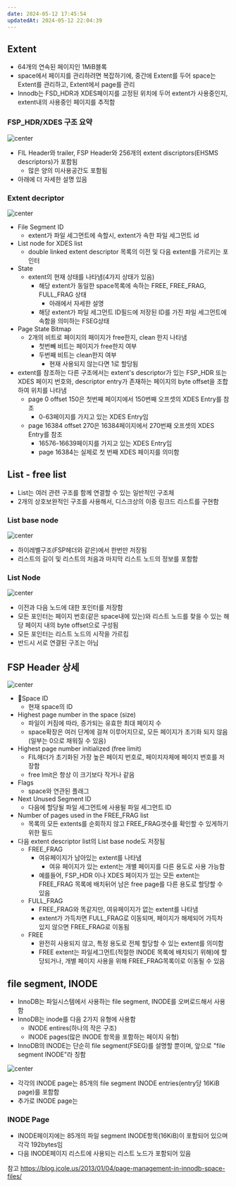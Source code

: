 ```yaml
---
date: 2024-05-12 17:45:54
updatedAt: 2024-05-12 22:04:39
---
```


## Extent
- 64개의 연속된 페이지인 1MiB블록
- space에서 페이지를 관리하려면 복잡하기에, 중간에 Extent를 두어 space는 Extent를 관리하고, Extent에서 page를 관리
- Innodb는 FSD_HDR과 XDES페이지를 고정된 위치에 두어 extent가 사용중인지, extent내의 사용중인 페이지를 추적함

### FSP_HDR/XDES 구조 요약
![center](Pasted%20image%2020240512174953.png)
- FIL Header와 trailer, FSP Header와 256개의 extent discriptors(EHSMS descriptors)가 포함됨
	- 많은 양의 미사용공간도 포함됨
- 아래에 더 자세한 설명 있음

### Extent decriptor
![center](Pasted%20image%2020240512175239.png)
- File Segment ID
	- extent가 파일 세그먼트에 속할시, extent가 속한 파일 세그먼트 id
- List node for XDES list
	- double linked extent descriptor 목록의 이전 및 다음 extent를 가르키는 포인터
- State
	- extent의 현재 상태를 나타냄(4가지 상태가 있음)
		- 해당 extent가 동일한 space목록에 속하는 FREE, FREE_FRAG, FULL_FRAG 상태
			- 아래에서 자세한 설명
		- 해당 extent가 파일 세그먼트 ID필드에 저장된 ID를 가진 파일 세그먼트에 속함을 의미하는 FSEG상태
- Page State Bitmap
	- 2개의 비트로 페이지의 패이지가 free한지, clean 한지 나타냄
		- 첫번빼 비트는 페이지가 free한지 여부
		- 두번째 비트는 clean한지 여부
			- 현재 사용되지 않는다면 1로 할당됨
- extent를 참조하는 다른 구조에서는 extent's descriptor가 있는 FSP_HDR 또는 XDES 페이지 번호와, descriptor entry가 존재하는 페이지의 byte offset을 조합하여 위치를 나타냄
	- page 0 offset 150은 첫번째 페이지에서 150번째 오프셋의 XDES Entry를 참조
		- 0-63페이지를 가지고 있는 XDES Entry임
	- page 16384 offset 270은 16384페이지에서 270번째 오프셋의 XDES Entry를 참조
		- 16576-16639페이지를 가지고 있는 XDES Entry임
		- page 16384는 실제로 첫 번째 XDES 페이지를 의미함



## List - free list
- List는 여러 관련 구조를 함께 연결할 수 있는 일반적인 구조체
- 2개의 상호보완적인 구조를 사용해서, 디스크상의 이중 링크드 리스트를 구현함
### List base node
![center](Pasted%20image%2020240512201648.png)
- 하이레벨구조(FSP헤더와 같은)에서 한번만 저장됨
- 리스트의 길이 및 리스트의 처음과 마지막 리스트 노드의 정보를 포함함

### List Node
![center](Pasted%20image%2020240512201700.png)
- 이전과 다음 노드에 대한 포인터를 저장함
- 모든 포인터는 페이지 번호(같은 space내에 있는)와 리스트 노드를 찾을 수 있는 해당 페이지 내의 byte offset으로 구성됨
- 모든 포인터는 리스트 노드의 시작을 가르킴
- 반드시 서로 연결된 구조는 아님

## FSP Header 상세
![center](Pasted%20image%2020240512201947.png)
- Space ID
	- 현재 space의 ID
- Highest page number in the space (size)
	- 파일이 커짐에 따라, 증가되는 유효한 최대 페이지 수
	- space확장은 여러 단계에 걸쳐 이루어지므로, 모든 페이지가 초기화 되지 않음(일부는 0으로 채워질 수 있음)
- Highest page number initialized (free limit)
	- FIL헤더가 초기화된 가장 높은 페이지 번호로, 페이지자체에 페이지 번호를 저장함
	- free lmit은 항상 이 크기보다 작거나 같음
- Flags
	- space와 연관된 플래그
- Next Unused Segment ID
	- 다음에 할당될 파일 세그먼트에 사용될 파일 세그먼트 ID
- Number of pages used in the FREE_FRAG list
	- 목록의 모든 extents를 순회하지 않고 FREE_FRAG갯수를 확인할 수 있게하기 위한 필드
- 다음 extent descriptor list의 List base node도 저장됨
	- FREE_FRAG
		- 여유페이지가 남아있는 extent를 나타냄
			- 여유 페이지가 있는 extent는 개별 페이지를 다른 용도로 사용 가능함
		- 예를들어, FSP_HDR 이나 XDES 페이지가 있는 모든 extent는 FREE_FRAG 목록에 배치뒤어 남은 free page를 다른 용도로 할당할 수 있음
	- FULL_FRAG
		- FREE_FRAG와 똑같지만, 여유페이지가 없는 extent를 나타냄
		- extent가 가득차면 FULL_FRAG로 이동되며, 페이지가 해제되어 가득차 있지 않으면 FREE_FRAG로 이동됨
	- FREE
		- 완전히 사용되지 않고, 특정 용도로 전체 할당할 수 있는 extent를 의미함
		- FREE extent는 파일세그먼트(적절한 INODE 목록에 배치되기 위해)에 할당되거나, 개별 페이지 사용을 위해 FREE_FRAG목록이로 이동될 수 있음
## file segment, INODE
- InnoDB는 파일시스템에서 사용하는 file segment, INODE를 오버로드해서 사용함
- InnoDB는 inode를 다음 2가지 유형에 사용함
	- INODE entires(하나의 작은 구조)
	- INODE pages(많은 INODE 항목을 포함하는 페이지 유형)
- InnoDB의 INODE는 단순히 file segment(FSEG)를 설명할 뿐이며, 앞으로 "file segment INODE"라 칭함

![center](Pasted%20image%2020240512220333.png)

- 각각의 INODE page는 85개의 file segment INODE entries(entry당 16KiB page)를 포함함
- 추가로 INODE page는 
### INODE Page
- INODE페이지에는 85개의 파일 segment INODE항목(16KiB)이 포함되어 있으며 각각 192bytes임
- 다음 INODE페이지 리스트에 사용되는 리스트 노드가 포함되어 있음




참고
https://blog.jcole.us/2013/01/04/page-management-in-innodb-space-files/